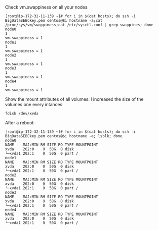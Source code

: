 Check vm.swappiness on all your nodes
```
[root@ip-172-32-11-139 ~]# for i in $(cat hosts); do ssh -i BigDataSEBCkey.pem centos@$i hostname -a;cat /proc/sys/vm/swappiness;cat /etc/sysctl.conf | grep swappines; done
node0
1
vm.swappiness = 1
node1
1
vm.swappiness = 1
node2
1
vm.swappiness = 1
node3
1
vm.swappiness = 1
node4
1
vm.swappiness = 1
```

Show the mount attributes of all volumes: 
I increased the size of the volumes one every intances:
```
fdisk /dev/xvda
```
After a reboot:
```
[root@ip-172-32-11-139 ~]# for i in $(cat hosts); do ssh -i BigDataSEBCkey.pem centos@$i hostname -a; lsblk; done
node0
NAME    MAJ:MIN RM SIZE RO TYPE MOUNTPOINT
xvda    202:0    0  50G  0 disk
└─xvda1 202:1    0  50G  0 part /
node1
NAME    MAJ:MIN RM SIZE RO TYPE MOUNTPOINT
xvda    202:0    0  50G  0 disk
└─xvda1 202:1    0  50G  0 part /
node2
NAME    MAJ:MIN RM SIZE RO TYPE MOUNTPOINT
xvda    202:0    0  50G  0 disk
└─xvda1 202:1    0  50G  0 part /
node3
NAME    MAJ:MIN RM SIZE RO TYPE MOUNTPOINT
xvda    202:0    0  50G  0 disk
└─xvda1 202:1    0  50G  0 part /
node4
NAME    MAJ:MIN RM SIZE RO TYPE MOUNTPOINT
xvda    202:0    0  50G  0 disk
└─xvda1 202:1    0  50G  0 part /
```

